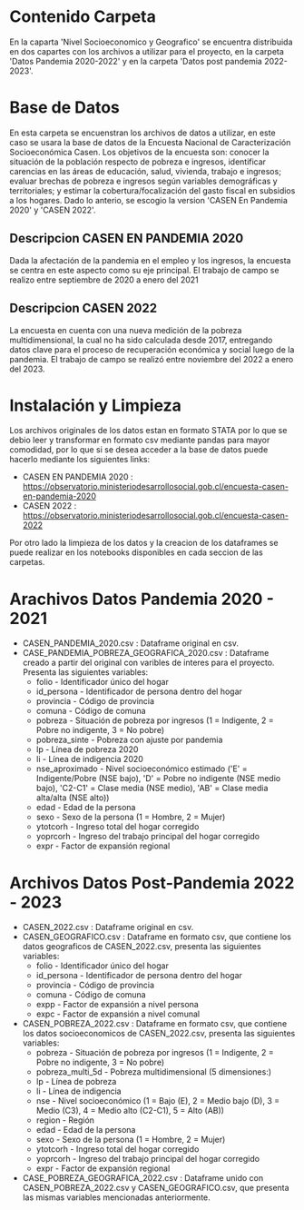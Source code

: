 # Contenido Carpeta
En la caparta 'Nivel Socioeconomico y Geografico' se encuentra distribuida en dos capartes con los archivos a utilizar para el proyecto, en la carpeta 'Datos Pandemia 2020-2022' y en la carpeta 'Datos post pandemia 2022-2023'.

# Base de Datos 
En esta carpeta se encuenstran los archivos de datos a utilizar, en este caso se usara la base de datos de la Encuesta Nacional de Caracterización Socioeconómica Casen. Los objetivos de la encuesta son: conocer la situación de la población respecto de pobreza e ingresos, identificar carencias en las áreas de educación, salud, vivienda, trabajo e ingresos; evaluar brechas de pobreza e ingresos según variables demográficas y territoriales; y estimar la cobertura/focalización del gasto fiscal en subsidios a los hogares. Dado lo anterio, se escogio la version 'CASEN En Pandemia 2020' y 'CASEN 2022'.

## Descripcion CASEN EN PANDEMIA 2020
Dada la afectación de la pandemia en el empleo y los ingresos, la encuesta se centra en este aspecto como su eje principal. El trabajo de campo se realizo entre septiembre de 2020 a enero del 2021
## Descripcion CASEN 2022
La encuesta en cuenta con una nueva medición de la pobreza multidimensional, la cual no ha sido calculada desde 2017, entregando datos clave para el proceso de recuperación económica y social luego de la pandemia. El trabajo de campo se realizó entre noviembre del 2022 a enero del 2023.

# Instalación y Limpieza
Los archivos originales de los datos estan en formato STATA por lo que se debio leer y transformar en formato csv mediante pandas para mayor comodidad, por lo que si se desea acceder a la base de datos puede hacerlo mediante los siguientes links: 
- CASEN EN PANDEMIA 2020 : https://observatorio.ministeriodesarrollosocial.gob.cl/encuesta-casen-en-pandemia-2020
- CASEN 2022 : https://observatorio.ministeriodesarrollosocial.gob.cl/encuesta-casen-2022

Por otro lado la limpieza de los datos y la creacion de los dataframes se puede realizar en los notebooks disponibles en cada seccion de las carpetas.

# Arachivos Datos Pandemia 2020 - 2021
- CASEN_PANDEMIA_2020.csv : Dataframe original en csv.
- CASE_PANDEMIA_POBREZA_GEOGRAFICA_2020.csv : Dataframe creado a partir del original con varibles de interes para el proyecto. Presenta las siguientes variables:
   * folio - Identificador único del hogar
   * id_persona - Identificador de persona dentro del hogar
   * provincia - Código de provincia
   * comuna - Código de comuna
   * pobreza - Situación de pobreza por ingresos (1 = Indigente, 2 = Pobre no indigente, 3 = No pobre)
   * pobreza_sinte - Pobreza con ajuste por pandemia
   * lp - Línea de pobreza 2020
   * li - Línea de indigencia 2020
   * nse_aproximado - Nivel socioeconómico estimado ('E' = Indigente/Pobre (NSE bajo), 'D' = Pobre no indigente (NSE medio bajo), 'C2-C1' = Clase media (NSE medio), 'AB' = Clase media alta/alta (NSE alto))
   * edad - Edad de la persona
   * sexo - Sexo de la persona (1 = Hombre, 2 = Mujer)
   * ytotcorh - Ingreso total del hogar corregido
   * yoprcorh - Ingreso del trabajo principal del hogar corregido
   * expr - Factor de expansión regional

# Archivos Datos Post-Pandemia 2022 - 2023
- CASEN_2022.csv : Dataframe original en csv.
- CASEN_GEOGRAFICO.csv : Dataframe en formato csv, que contiene los datos geograficos de CASEN_2022.csv, presenta las siguientes variables:
   * folio - Identificador único del hogar
   * id_persona - Identificador de persona dentro del hogar
   * provincia - Código de provincia
   * comuna - Código de comuna
   * expp - Factor de expansión a nivel persona
   * expc - Factor de expansión a nivel comunal
 - CASEN_POBREZA_2022.csv : Dataframe en formato csv, que contiene los datos socioeconomicos de CASEN_2022.csv, presenta las siguientes variables:
   * pobreza - Situación de pobreza por ingresos (1 = Indigente, 2 = Pobre no indigente, 3 = No pobre)
   * pobreza_multi_5d - Pobreza multidimensional (5 dimensiones:)
   * lp - Línea de pobreza
   * li - Línea de indigencia
   * nse - Nivel socioeconómico (1 = Bajo (E), 2 = Medio bajo (D), 3 = Medio (C3), 4 = Medio alto (C2-C1), 5 = Alto (AB))
   * region - Región
   * edad - Edad de la persona
   * sexo - Sexo de la persona (1 = Hombre, 2 = Mujer)
   * ytotcorh - Ingreso total del hogar corregido
   * yoprcorh - Ingreso del trabajo principal del hogar corregido
   * expr - Factor de expansión regional
 - CASE_POBREZA_GEOGRAFICA_2022.csv : Dataframe unido con CASEN_POBREZA_2022.csv y CASEN_GEOGRAFICO.csv, que presenta las mismas variables mencionadas anteriormente.
